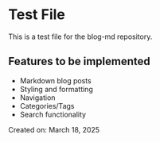 # Test File

This is a test file for the blog-md repository.

## Features to be implemented
- Markdown blog posts
- Styling and formatting
- Navigation
- Categories/Tags
- Search functionality

Created on: March 18, 2025
